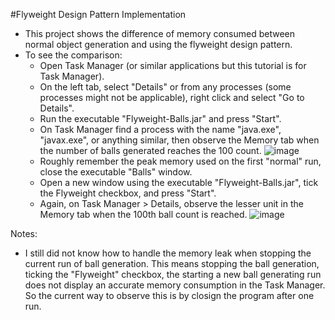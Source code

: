 #Flyweight Design Pattern Implementation
- This project shows the difference of memory consumed between normal object generation and using the flyweight design pattern.
- To see the comparison:
  - Open Task Manager (or similar applications but this tutorial is for Task Manager).
  - On the left tab, select "Details" or from any processes (some processes might not be applicable), right click and select "Go to Details".
  - Run the executable "Flyweight-Balls.jar" and press "Start".
  - On Task Manager find a process with the name "java.exe", "javax.exe", or anything similar, then observe the Memory tab when the number of balls generated reaches the 100 count.
    ![image](https://github.com/user-attachments/assets/3601d06a-b3eb-4036-b1ab-f0a7b44619c0)
  - Roughly remember the peak memory used on the first "normal" run, close the executable "Balls" window.
  - Open a new window using the executable "Flyweight-Balls.jar", tick the Flyweight checkbox, and press "Start".
  - Again, on Task Manager > Details, observe the lesser unit in the Memory tab when the 100th ball count is reached.
    ![image](https://github.com/user-attachments/assets/e0f86de1-1dec-45b8-98de-c1ce4ce29e65)

Notes:
  - I still did not know how to handle the memory leak when stopping the current run of ball generation. This means stopping the ball generation, ticking the "Flyweight" checkbox, the starting a new ball generating run does not display an accurate memory consumption in the Task Manager. So the current way to observe this is by closign the program after one run.
